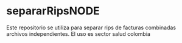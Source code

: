 # separarRipsNODE
Este repositorio se utiliza para separar rips de facturas combinadas archivos independientes. El uso es sector salud colombia
